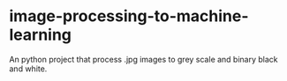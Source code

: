 # image-processing-to-machine-learning
An python project that process .jpg images to grey scale and binary black and white.
